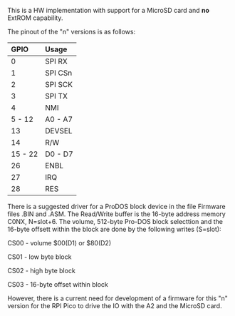 This is a HW implementation with support for a MicroSD card and **no** ExtROM capability.

The pinout of the "n" versions is as follows:

| GPIO    | Usage     |
|:--------|:----------|
| 0       |  SPI RX   |
| 1       |  SPI CSn  |
| 2       |  SPI SCK  |
| 3       |  SPI TX   |
| 4       |  NMI      |
| 5 - 12  | A0 - A7   |
| 13      | DEVSEL    |
| 14      | R/W       |
| 15 - 22 | D0 - D7   |
| 26      | ENBL      |
| 27      |  IRQ      |
| 28      |  RES      |

There is a suggested driver for a ProDOS block device in the file Firmware files .BIN and .ASM.
The Read/Write buffer is the 16-byte address memory C0NX, N=slot+6. The volume, 512-byte Pro-DOS block selecttion and the 16-byte offsett within the block are done by the following writes (S=slot):

CS00 - volume $00(D1) or $80(D2)

CS01 - low byte block

CS02 - high byte block

CS03 - 16-byte offset within block 

However, there is a current need for development of a firmware for this "n" version for the RPI Pico to drive the IO with the A2 and the MicroSD card.
